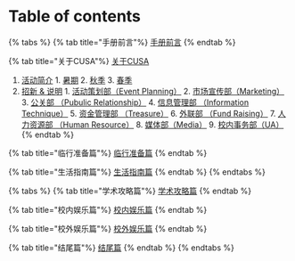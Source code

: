 # Table of contents

{% tabs %}
{% tab title="手册前言"%}
[手册前言](README.md)
{% endtab %}

{% tab title="关于CUSA"%}
[关于CUSA](about-cusa/README.md)
  1. [活动简介](about-cusa/activity-info/README.md)
    1. [暑期](about-cusa/activity-info/summer.md)
    2. [秋季](about-cusa/activity-info/fall.md)
    3. [春季](about-cusa/activity-info/spring.md)
  2. [招新 & 说明](about-cusa/recruitment-info/README.md)
    1. [活动策划部（Event Planning）](about-cusa/recruitment-info/ep.md)
    2. [市场宣传部（Marketing）](about-cusa/recruitment-info/mkt.md)
    3. [公关部 （Pubulic Relationship）](about-cusa/recruitment-info/pr.md)
    4. [信息管理部 （Information Technique）](about-cusa/recruitment-info/it.md)
    5. [资金管理部 （Treasure）](about-cusa/recruitment-info/tr.md)
    6. [外联部 （Fund Raising）](about-cusa/recruitment-info/fr.md)
    7. [人力资源部 （Human Resource）](about-cusa/recruitment-info/hr.md)
    8. [媒体部（Media）](about-cusa/recruitment-info/media.md)
    9. [校内事务部（UA）](about-cusa/recruitment-info/ua.md)
{% endtab %}

{% tab title="临行准备篇"%}
[临行准备篇](before-coming.md)
{% endtab %}

{% tab title="生活指南篇"%}
[生活指南篇](daily-guide.md)
{% endtab %}
{% endtabs %}

{% tabs %}
{% tab title="学术攻略篇"%}
[学术攻略篇](study-guide.md)
{% endtab %}

{% tab title="校内娱乐篇"%}
[校内娱乐篇](on-campus-guide.md)
{% endtab %}

{% tab title="校外娱乐篇"%}
[校外娱乐篇](off-campus-guide.md)
{% endtab %}

{% tab title="结尾篇"%}
[结尾篇](final.md)
{% endtab %}
{% endtabs %}
